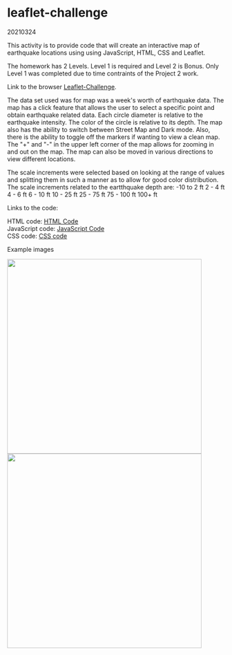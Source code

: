 # leaflet-challenge
20210324

This activity is to provide code that will create an interactive map of earthquake locations using using JavaScript, HTML, CSS and Leaflet.

The homework has 2 Levels.  Level 1 is required and Level 2 is Bonus.  Only Level 1 was completed due to time contraints of the Project 2 work.

Link to the browser <a href="https://troyyoungblood.github.io/D3-Challenge/">Leaflet-Challenge</a>.  

The data set used was for map was a week's worth of earthquake data.  The map has a click feature that allows the user to select a specific point and obtain earthquake related data.  Each circle diameter is relative to the earthquake intensity.  The color of the circle is relative to its depth.  The map also has the ability to switch between Street Map and Dark mode.  Also, there is the ability to toggle off the markers if wanting to view a clean map.  The "+" and "-" in the upper left corner of the map allows for zooming in and out on the map.  The map can also be moved in various directions to view different locations.

The scale increments were selected based on looking at the range of values and splitting them in such a manner as to allow for good color distribution.  The scale increments related to the eartthquake depth are:
  -10 to 2 ft
  2  - 4 ft
  4 - 6 ft
  6 - 10 ft
  10 - 25 ft
  25 - 75 ft
  75 - 100 ft
  100+ ft

Links to the code:

HTML code: [HTML Code](index.html)<br>
JavaScript code: [JavaScript Code](Leaflet-Step-1/static/js/logic.js)<br>
CSS code: [CSS code](Leaflet-Step-1/static/css/style.css)<br>


Example images

<img src="assets/images/age_v_smoker.PNG" width = "450">
<img src="assets/images/hover_text_box.png" width = "450">
